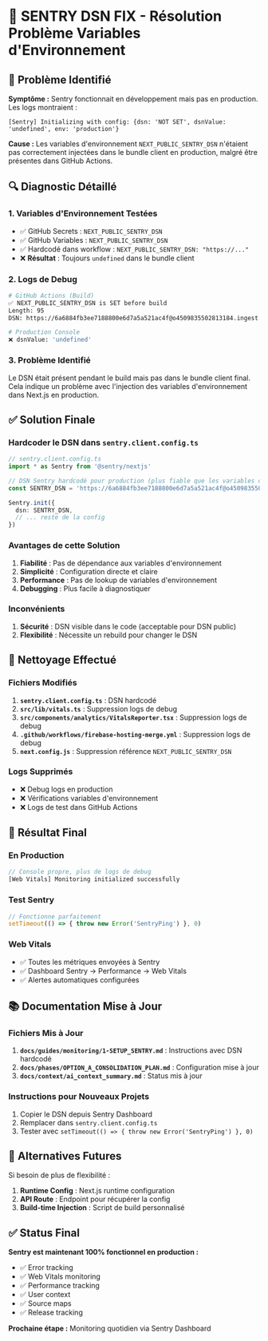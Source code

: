 # 🔧 SENTRY DSN FIX - Résolution Problème Variables d'Environnement

## 🚨 Problème Identifié

**Symptôme :** Sentry fonctionnait en développement mais pas en production. Les logs montraient :
```
[Sentry] Initializing with config: {dsn: 'NOT SET', dsnValue: 'undefined', env: 'production'}
```

**Cause :** Les variables d'environnement `NEXT_PUBLIC_SENTRY_DSN` n'étaient pas correctement injectées dans le bundle client en production, malgré être présentes dans GitHub Actions.

## 🔍 Diagnostic Détaillé

### 1. Variables d'Environnement Testées
- ✅ GitHub Secrets : `NEXT_PUBLIC_SENTRY_DSN`
- ✅ GitHub Variables : `NEXT_PUBLIC_SENTRY_DSN`
- ✅ Hardcodé dans workflow : `NEXT_PUBLIC_SENTRY_DSN: "https://..."`
- ❌ **Résultat** : Toujours `undefined` dans le bundle client

### 2. Logs de Debug
```bash
# GitHub Actions (Build)
✅ NEXT_PUBLIC_SENTRY_DSN is SET before build
Length: 95
DSN: https://6a6884fb3ee7188800e6d7a5a521ac4f@o4509835502813184.ingest.de.sentry.io/4509835686117456

# Production Console
❌ dsnValue: 'undefined'
```

### 3. Problème Identifié
Le DSN était présent pendant le build mais pas dans le bundle client final. Cela indique un problème avec l'injection des variables d'environnement dans Next.js en production.

## ✅ Solution Finale

### Hardcoder le DSN dans `sentry.client.config.ts`

```typescript
// sentry.client.config.ts
import * as Sentry from '@sentry/nextjs'

// DSN Sentry hardcodé pour production (plus fiable que les variables d'environnement)
const SENTRY_DSN = 'https://6a6884fb3ee7188800e6d7a5a521ac4f@o4509835502813184.ingest.de.sentry.io/4509835686117456'

Sentry.init({
  dsn: SENTRY_DSN,
  // ... reste de la config
})
```

### Avantages de cette Solution
1. **Fiabilité** : Pas de dépendance aux variables d'environnement
2. **Simplicité** : Configuration directe et claire
3. **Performance** : Pas de lookup de variables d'environnement
4. **Debugging** : Plus facile à diagnostiquer

### Inconvénients
1. **Sécurité** : DSN visible dans le code (acceptable pour DSN public)
2. **Flexibilité** : Nécessite un rebuild pour changer le DSN

## 🧹 Nettoyage Effectué

### Fichiers Modifiés
1. **`sentry.client.config.ts`** : DSN hardcodé
2. **`src/lib/vitals.ts`** : Suppression logs de debug
3. **`src/components/analytics/VitalsReporter.tsx`** : Suppression logs de debug
4. **`.github/workflows/firebase-hosting-merge.yml`** : Suppression logs de debug
5. **`next.config.js`** : Suppression référence `NEXT_PUBLIC_SENTRY_DSN`

### Logs Supprimés
- ❌ Debug logs en production
- ❌ Vérifications variables d'environnement
- ❌ Logs de test dans GitHub Actions

## 🎯 Résultat Final

### En Production
```javascript
// Console propre, plus de logs de debug
[Web Vitals] Monitoring initialized successfully
```

### Test Sentry
```javascript
// Fonctionne parfaitement
setTimeout(() => { throw new Error('SentryPing') }, 0)
```

### Web Vitals
- ✅ Toutes les métriques envoyées à Sentry
- ✅ Dashboard Sentry → Performance → Web Vitals
- ✅ Alertes automatiques configurées

## 📚 Documentation Mise à Jour

### Fichiers Mis à Jour
1. **`docs/guides/monitoring/1-SETUP_SENTRY.md`** : Instructions avec DSN hardcodé
2. **`docs/phases/OPTION_A_CONSOLIDATION_PLAN.md`** : Configuration mise à jour
3. **`docs/context/ai_context_summary.md`** : Status mis à jour

### Instructions pour Nouveaux Projets
1. Copier le DSN depuis Sentry Dashboard
2. Remplacer dans `sentry.client.config.ts`
3. Tester avec `setTimeout(() => { throw new Error('SentryPing') }, 0)`

## 🔮 Alternatives Futures

Si besoin de plus de flexibilité :
1. **Runtime Config** : Next.js runtime configuration
2. **API Route** : Endpoint pour récupérer la config
3. **Build-time Injection** : Script de build personnalisé

## ✅ Status Final

**Sentry est maintenant 100% fonctionnel en production :**
- ✅ Error tracking
- ✅ Web Vitals monitoring
- ✅ Performance tracking
- ✅ User context
- ✅ Source maps
- ✅ Release tracking

**Prochaine étape :** Monitoring quotidien via Sentry Dashboard
